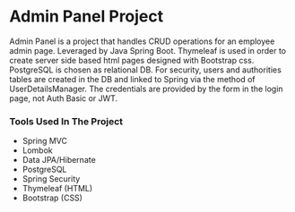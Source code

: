# Admin Panel Project
Admin Panel is a project that handles CRUD operations for an employee admin page.
Leveraged by Java Spring Boot. Thymeleaf is used in order to create server side based html pages designed with Bootstrap css.
PostgreSQL is chosen as relational DB.
For security, users and authorities tables are created in the DB and linked to Spring via the method of UserDetailsManager.
The credentials are provided by the form in the login page, not Auth Basic or JWT.
### Tools Used In The Project
- Spring MVC
- Lombok
- Data JPA/Hibernate
- PostgreSQL
- Spring Security
- Thymeleaf (HTML)
- Bootstrap (CSS)
